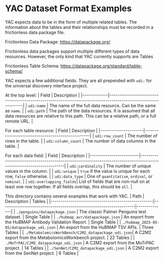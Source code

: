 # YAC Dataset Format Examples

YAC expects data to be in the form of multiple related tables. The information about the tables and their relationships must be recorded in a frictionless data package file.

Frictionless Data Package: https://datapackage.org/

Frictionless data packages support multiple different types of data resources. However, the only kind that YAC currently supports are Tables

Frictionless Table Schema: https://datapackage.org/standard/table-schema/

YAC expects a few additional fields. They are all prepended with `udi:` for the universal discovery interface project.

At the top level:
| Field | Description |
|-------------|----------------------------------------------------------------------------------------------------------------|
| `udi:name` | The name of the full data resource. Can be the same as `name`. |
| `udi:path` | The path of the data resources. It is assumed that all data resources are relative to this path. This can be a relative path, or a full remote URL. |

For each table resource:
| Field | Description |
|----------------------|--------------------------------------------------|
| `udi:row_count` | The number of rows in the table. |
| `udi:column_count` | The number of data columns in the table. |

For each data field:
| Field | Description |
|-------------------------|---------------------------------------------------------------------------------------------------------------------|
| `udi:cardinality` | The number of unique values in the column. |
| `udi:unique` | `true` if the value is unique for each row, `false` otherwise. |
| `udi:data_type` | One of `quantitative`, `ordinal`, or `nominal`. |
| `udi:overlapping_fields`| List of fields that are non-null on at least one row together. If all fields overlap, this should be `all`. |

This directory contains several examples that work with YAC.
| Path | Description | Tables |
|----------------------------------------------------|--------------------------------------------------------------------|--------------|
| `./penguins/datapackage.json` | The classic Palmer Penguins test dataset. | Single Table |
| `./hubmap_avr/datapackage.json` | An export from the HuBMAP Antibody Validation Report. | Single Table |
| `./hubmap_2025-05-05/datapackage_udi.json` | An export from the HuBMAP TSV APIs. | Three Tables |
| `./MetabolomicsWorkBench/C2M2_datapackage_udi.json`| A C2M2 export from the MetabolomicsWorkbench project. | 22 Tables |
| `./MoTrPAC/C2M2_datapackage_udi.json` | A C2M2 export from the MoTrPAC project. | 14 Tables |
| `./SenNet/C2M2_datapackage_udi.json` | A C2M2 export from the SenNet project. | 6 Tables |
